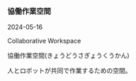 <article id="協働作業空間">

### 協働作業空間

<p class="st_update_header">2024-05-16</p>
<p class="st_name_header_en">Collaborative Workspace</p>
<p class="st_name_header_jp">協働作業空間(きょうどうさぎょうくうかん)</p>
<div class="article_explanation">人とロボットが共同で作業するための空間。</div>
</article>
